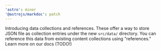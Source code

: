 ```yaml
---
'astro': minor
'@astrojs/markdoc': patch
---
```


Introducing data collections and references. These offer a way to store JSON file as collection entries under the new `src/data/` directory. You can reference this data from existing content collections using "references." Learn more on our docs (TODO!)
